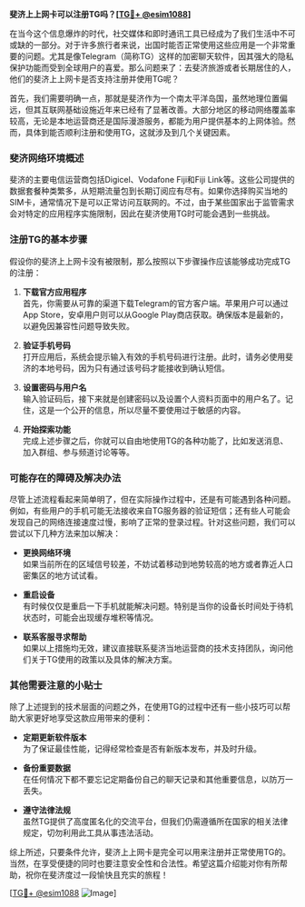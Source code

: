 **斐济上上网卡可以注册TG吗？[[TG💪+ @esim1088](https://t.me/s/esim1088)]**

在当今这个信息爆炸的时代，社交媒体和即时通讯工具已经成为了我们生活中不可或缺的一部分。对于许多旅行者来说，出国时能否正常使用这些应用是一个非常重要的问题。尤其是像Telegram（简称TG）这样的加密聊天软件，因其强大的隐私保护功能而受到全球用户的喜爱。那么问题来了：去斐济旅游或者长期居住的人，他们的斐济上上网卡是否支持注册并使用TG呢？

首先，我们需要明确一点，那就是斐济作为一个南太平洋岛国，虽然地理位置偏远，但其互联网基础设施近年来已经有了显著改善。大部分地区的移动网络覆盖率较高，无论是本地运营商还是国际漫游服务，都能为用户提供基本的上网体验。然而，具体到能否顺利注册和使用TG，这就涉及到几个关键因素。

### **斐济网络环境概述**

斐济的主要电信运营商包括Digicel、Vodafone Fiji和Fiji Link等。这些公司提供的数据套餐种类繁多，从短期流量包到长期订阅应有尽有。如果你选择购买当地的SIM卡，通常情况下是可以正常访问互联网的。不过，由于某些国家出于监管需求会对特定的应用程序实施限制，因此在斐济使用TG时可能会遇到一些挑战。

### **注册TG的基本步骤**

假设你的斐济上上网卡没有被限制，那么按照以下步骤操作应该能够成功完成TG的注册：

1. **下载官方应用程序**  
   首先，你需要从可靠的渠道下载Telegram的官方客户端。苹果用户可以通过App Store，安卓用户则可以从Google Play商店获取。确保版本是最新的，以避免因兼容性问题导致失败。

2. **验证手机号码**  
   打开应用后，系统会提示输入有效的手机号码进行注册。此时，请务必使用斐济的本地号码，因为只有通过该号码才能接收到确认短信。

3. **设置密码与用户名**  
   输入验证码后，接下来就是创建密码以及设置个人资料页面中的用户名了。记住，这是一个公开的信息，所以尽量不要使用过于敏感的内容。

4. **开始探索功能**  
   完成上述步骤之后，你就可以自由地使用TG的各种功能了，比如发送消息、加入群组、参与频道讨论等等。

### **可能存在的障碍及解决办法**

尽管上述流程看起来简单明了，但在实际操作过程中，还是有可能遇到各种问题。例如，有些用户的手机可能无法接收来自TG服务器的验证短信；还有些人可能会发现自己的网络连接速度过慢，影响了正常的登录过程。针对这些问题，我们可以尝试以下几种方法来加以解决：

- **更换网络环境**  
  如果当前所在的区域信号较差，不妨试着移动到地势较高的地方或者靠近人口密集区的地方试试看。

- **重启设备**  
  有时候仅仅是重启一下手机就能解决问题。特别是当你的设备长时间处于待机状态时，可能会出现缓存堆积等情况。

- **联系客服寻求帮助**  
  如果以上措施均无效，建议直接联系斐济当地运营商的技术支持团队，询问他们关于TG使用的政策以及具体的解决方案。

### **其他需要注意的小贴士**

除了上述提到的技术层面的问题之外，在使用TG的过程中还有一些小技巧可以帮助大家更好地享受这款应用带来的便利：

- **定期更新软件版本**  
  为了保证最佳性能，记得经常检查是否有新版本发布，并及时升级。

- **备份重要数据**  
  在任何情况下都不要忘记定期备份自己的聊天记录和其他重要信息，以防万一丢失。

- **遵守法律法规**  
  虽然TG提供了高度匿名化的交流平台，但我们仍需遵循所在国家的相关法律规定，切勿利用此工具从事违法活动。

综上所述，只要条件允许，斐济上上网卡是完全可以用来注册并正常使用TG的。当然，在享受便捷的同时也要注意安全性和合法性。希望这篇介绍能对你有所帮助，祝你在斐济度过一段愉快且充实的旅程！

[[TG💪+ @esim1088](https://t.me/s/esim1088) ![Image](https://i.postimg.cc/4NQfJmqS/Snipaste-2025-05-13-00-14-12.png)]